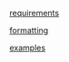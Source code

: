 [requirements](https://ela.kpi.ua/bitstream/123456789/49978/1/Mahisterska_dysertatsiia.pdf)

[formatting](https://drive.google.com/file/d/1XzGVVvXRREoc6HGYMpjZFywzsWzRa01l/view)

[examples](https://ela.kpi.ua/handle/123456789/21930)